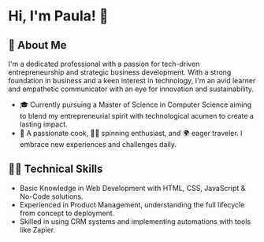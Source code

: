 # Hi, I'm Paula! 👋

## 🚀 About Me
I'm a dedicated professional with a passion for tech-driven entrepreneurship and strategic business development. With a strong foundation in business and a keen interest in technology, I'm an avid learner and empathetic communicator with an eye for innovation and sustainability.


- 🎓 Currently pursuing a Master of Science in Computer Science aiming to blend my entrepreneurial spirit with technological acumen to create a lasting impact.
- 🍳 A passionate cook, 🚴‍♀️ spinning enthusiast, and 🌍 eager traveler. I embrace new experiences and challenges daily.

## 👨‍💻 Technical Skills
- Basic Knowledge in Web Development with HTML, CSS, JavaScript & No-Code solutions.
- Experienced in Product Management, understanding the full lifecycle from concept to deployment.
- Skilled in using CRM systems and implementing automations with tools like Zapier.

<!-- Replace with your actual user content -->
